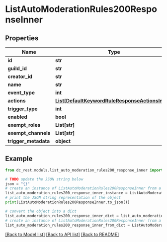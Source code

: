 # ListAutoModerationRules200ResponseInner


## Properties

Name | Type | Description | Notes
------------ | ------------- | ------------- | -------------
**id** | **str** |  | 
**guild_id** | **str** |  | 
**creator_id** | **str** |  | 
**name** | **str** |  | 
**event_type** | **int** |  | 
**actions** | [**List[DefaultKeywordRuleResponseActionsInner]**](DefaultKeywordRuleResponseActionsInner.md) |  | 
**trigger_type** | **int** |  | 
**enabled** | **bool** |  | [optional] 
**exempt_roles** | **List[str]** |  | [optional] 
**exempt_channels** | **List[str]** |  | [optional] 
**trigger_metadata** | **object** |  | 

## Example

```python
from dc_rest.models.list_auto_moderation_rules200_response_inner import ListAutoModerationRules200ResponseInner

# TODO update the JSON string below
json = "{}"
# create an instance of ListAutoModerationRules200ResponseInner from a JSON string
list_auto_moderation_rules200_response_inner_instance = ListAutoModerationRules200ResponseInner.from_json(json)
# print the JSON string representation of the object
print(ListAutoModerationRules200ResponseInner.to_json())

# convert the object into a dict
list_auto_moderation_rules200_response_inner_dict = list_auto_moderation_rules200_response_inner_instance.to_dict()
# create an instance of ListAutoModerationRules200ResponseInner from a dict
list_auto_moderation_rules200_response_inner_from_dict = ListAutoModerationRules200ResponseInner.from_dict(list_auto_moderation_rules200_response_inner_dict)
```
[[Back to Model list]](../README.md#documentation-for-models) [[Back to API list]](../README.md#documentation-for-api-endpoints) [[Back to README]](../README.md)


